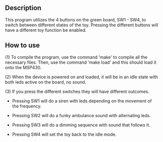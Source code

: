 ## Description
This program utilizes the 4 buttons on the green board, SW1 - SW4, to switch
between different states of the toy. Pressing the different buttons will have
a different toy function be enabled.

## How to use

(1) To compile the program, use the command 'make' to compile all the
necessary files. Then, use the command 'make load' and this should load it
onto the MSP430.

(2) When the device is powered on and loaded, it will be in an idle state with
both leds active on the board, no sound.

(3) If you press the different switches they will have different
outcomes.

- Pressing SW1 will do a siren with leds depending on the movement of
the frequency.

- Pressing SW2 will do a funky ambulance sound with alternating
leds.

- Pressing SW3 will do a dimming sequence with sound that follows it.

- Pressing SW4 will set the toy back to the idle mode.









